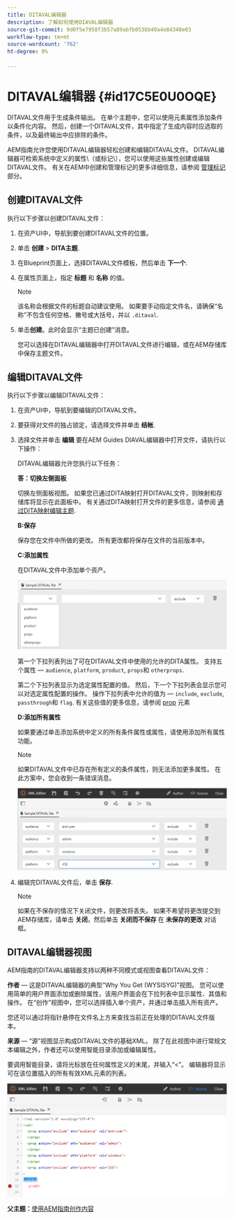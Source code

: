 ```yaml
---
title: DITAVAL编辑器
description: 了解如何使用DIAVAL编辑器
source-git-commit: 9d0f5e7958f3b57a89abfb053bb40a4e84348e03
workflow-type: tm+mt
source-wordcount: '762'
ht-degree: 0%

---
```



# DITAVAL编辑器 {#id17C5E0U0OQE}

DITAVAL文件用于生成条件输出。 在单个主题中，您可以使用元素属性添加条件以条件化内容。 然后，创建一个DITAVAL文件，其中指定了生成内容时应选取的条件，以及最终输出中应排除的条件。

AEM指南允许您使用DITAVAL编辑器轻松创建和编辑DITAVAL文件。 DITAVAL编辑器可检索系统中定义的属性\（或标记\），您可以使用这些属性创建或编辑DITAVAL文件。 有关在AEM中创建和管理标记的更多详细信息，请参阅 [管理标记](https://experienceleague.adobe.com/docs/experience-manager-cloud-service/sites/authoring/features/tags.html?lang=en) 部分。

## 创建DITAVAL文件

执行以下步骤以创建DITAVAL文件：

1. 在资产UI中，导航到要创建DITAVAL文件的位置。

1. 单击 **创建** \> **DITA主题**.

1. 在Blueprint页面上，选择DITAVAL文件模板，然后单击 **下一个**.

1. 在属性页面上，指定 **标题** 和 **名称** 的值。

   >[!NOTE]
   >
   > 该名称会根据文件的标题自动建议使用。 如果要手动指定文件名，请确保“名称”不包含任何空格、撇号或大括号，并以 `.ditaval`.

1. 单击&#x200B;**创建**。此时会显示“主题已创建”消息。

   您可以选择在DITAVAL编辑器中打开DITAVAL文件进行编辑，或在AEM存储库中保存主题文件。


## 编辑DITAVAL文件

执行以下步骤以编辑DITAVAL文件：

1. 在资产UI中，导航到要编辑的DITAVAL文件。
1. 要获得对文件的独占锁定，请选择文件并单击 **结帐**.
1. 选择文件并单击 **编辑** 要在AEM Guides DIAVAL编辑器中打开文件，请执行以下操作：

   DITAVAL编辑器允许您执行以下任务：

   **答：切换左侧面板**

   切换左侧面板视图。 如果您已通过DITA映射打开DITAVAL文件，则映射和存储库将显示在此面板中。 有关通过DITA映射打开文件的更多信息，请参阅 [通过DITA映射编辑主题](map-editor-advanced-map-editor.md#id17ACJ0F0FHS).

   **B:保存**

   保存您在文件中所做的更改。 所有更改都将保存在文件的当前版本中。

   **C:添加属性**

   在DITAVAL文件中添加单个资产。

   ![](images/ditaval-editor-props.png)

   第一个下拉列表列出了可在DITAVAL文件中使用的允许的DITA属性。 支持五个属性 —  `audience`, `platform`, `product`, `props`和 `otherprops`.

   第二个下拉列表显示为选定属性配置的值。 然后，下一个下拉列表会显示您可以对选定属性配置的操作。 操作下拉列表中允许的值为 —  `include`, `exclude`, `passthrough`和 `flag`. 有关这些值的更多信息，请参阅 [prop](http://docs.oasis-open.org/dita/dita/v1.3/errata01/os/complete/part3-all-inclusive/langRef/ditaval/ditaval-prop.html#ditaval-prop) 元素

   **D:添加所有属性**

   如果要通过单击添加系统中定义的所有条件属性或属性，请使用添加所有属性功能。

   >[!NOTE]
   >
   > 如果DITAVAL文件中已存在所有定义的条件属性，则无法添加更多属性。 在此方案中，您会收到一条错误消息。

   ![](images/ditaval-all-props.png)

1. 编辑完DITAVAL文件后，单击 **保存**.

   >[!NOTE]
   >
   > 如果在不保存的情况下关闭文件，则更改将丢失。 如果不希望将更改提交到AEM存储库，请单击 **关闭**，然后单击 **关闭而不保存** 在 **未保存的更改** 对话框。


## DITAVAL编辑器视图

AEM指南的DITAVAL编辑器支持以两种不同模式或视图查看DITAVAL文件：

**作者**  — 这是DITAVAL编辑器的典型“Why You Get \(WYSISYG\)”视图。 您可以使用简单的用户界面添加或删除属性，该用户界面会在下拉列表中显示属性、其值和操作。 在“创作”视图中，您可以选择插入单个资产，并通过单击插入所有资产。

您还可以通过将指针悬停在文件名上方来查找当前正在处理的DITAVAL文件版本。

**来源**  — “源”视图显示构成DITAVAL文件的基础XML。 除了在此视图中进行常规文本编辑之外，作者还可以使用智能目录添加或编辑属性。

要调用智能目录，请将光标放在任何属性定义的末尾，并输入“&lt;”。 编辑器将显示可在该位置插入的所有有效XML元素的列表。

![](images/ditaval-source-view.png)

**父主题：**[&#x200B;使用AEM指南创作内容](authoring-content-xml-doc.md)

